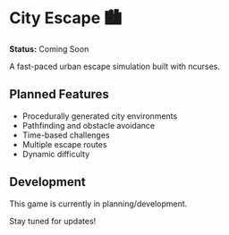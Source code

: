 # City Escape 🏙️

**Status:** Coming Soon

A fast-paced urban escape simulation built with ncurses.

## Planned Features

- Procedurally generated city environments
- Pathfinding and obstacle avoidance
- Time-based challenges
- Multiple escape routes
- Dynamic difficulty

## Development

This game is currently in planning/development.

Stay tuned for updates!
